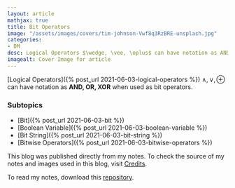 ```yaml
---
layout: article
mathjax: true
title: Bit Operators
image: "/assets/images/covers/tim-johnson-Vwf8q3RzBRE-unsplash.jpg"
categories:
- DM
desc: Logical Operators $\wedge, \vee, \oplus$ can have notation as AND, OR, XOR when used as bit operators. 
imagealt: Cover Image for article
---
```


[Logical Operators]({% post_url 2021-06-03-logical-operators %}) $\wedge, \vee, \oplus$ can have notation as **AND, OR, XOR** when used as bit operators.





















































































































































































































































































































































































































### Subtopics
- [Bit]({% post_url 2021-06-03-bit %})
- [Boolean Variable]({% post_url 2021-06-03-boolean-variable %})
- [Bit String]({% post_url 2021-06-03-bit-string %})
- [Bitwise Operators]({% post_url 2021-06-03-bitwise-operators %})

This blog was published directly from my notes.
To check the source of my notes and images used in this blog, visit <a href="/credits.html" target="_blank">Credits</a>.

To read my notes, download this <a href="https://github.com/bovem/CS" target="blank">repository</a>.